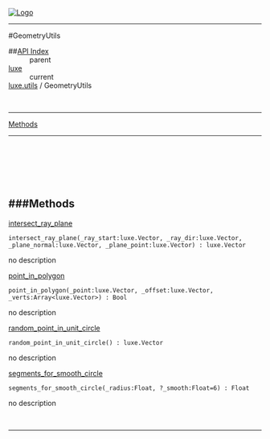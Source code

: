 
[![Logo](../../../images/logo.png)](../../../index.html)

---

#GeometryUtils


##[API Index](../../../api/index.html#luxe.utils)   
&emsp;&emsp;&emsp;parent    
[luxe](../)     
&emsp;&emsp;&emsp;current    
[luxe.utils](./) / GeometryUtils

<br/>

---


[Methods](#Methods)   


---

&nbsp;   

&nbsp;   

&nbsp;   

<a class="lift" name="Methods" ></a>
###Methods   
---
<a class="lift" name="intersect_ray_plane" href="#intersect_ray_plane">intersect_ray_plane</a>



`intersect_ray_plane(_ray_start:luxe.Vector, _ray_dir:luxe.Vector, _plane_normal:luxe.Vector, _plane_point:luxe.Vector) : luxe.Vector`

<span class="small_desc_flat"> no description </span>   

<a class="lift" name="point_in_polygon" href="#point_in_polygon">point_in_polygon</a>



`point_in_polygon(_point:luxe.Vector, _offset:luxe.Vector, _verts:Array<luxe.Vector>) : Bool`

<span class="small_desc_flat"> no description </span>   

<a class="lift" name="random_point_in_unit_circle" href="#random_point_in_unit_circle">random_point_in_unit_circle</a>



`random_point_in_unit_circle() : luxe.Vector`

<span class="small_desc_flat"> no description </span>   

<a class="lift" name="segments_for_smooth_circle" href="#segments_for_smooth_circle">segments_for_smooth_circle</a>



`segments_for_smooth_circle(_radius:Float, ?_smooth:Float=6) : Float`

<span class="small_desc_flat"> no description </span>   



&nbsp;
&nbsp;
&nbsp;

---  


&nbsp;   
&nbsp;   